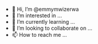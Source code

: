 - 👋 Hi, I’m @emmymwizerwa
- 👀 I’m interested in ...
- 🌱 I’m currently learning ...
- 💞️ I’m looking to collaborate on ...
- 📫 How to reach me ...

<!---
emmymwizerwa/emmymwizerwa is a ✨ special ✨ repository because its `README.md` (this file) appears on your GitHub profile.
You can click the Preview link to take a look at your changes.
--->
